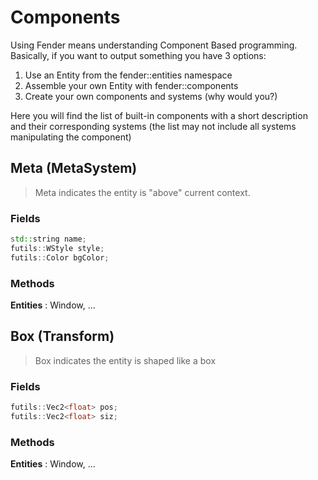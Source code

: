 # Components

Using Fender means understanding Component Based programming.
Basically, if you want to output something you have 3 options:
1. Use an Entity from the fender::entities namespace
2. Assemble your own Entity with fender::components
3. Create your own components and systems (why would you?)

Here you will find the list of built-in components with a short description and their corresponding systems (the list may not include all systems manipulating the component)

## Meta (MetaSystem)
> Meta indicates the entity is "above" current context.
### Fields
```c++
std::string name;
futils::WStyle style;
futils::Color bgColor;
```
### Methods
**Entities** : Window, ...

## Box (Transform)
> Box indicates the entity is shaped like a box
### Fields
```c++
futils::Vec2<float> pos;
futils::Vec2<float> siz;
```
### Methods
**Entities** : Window, ...